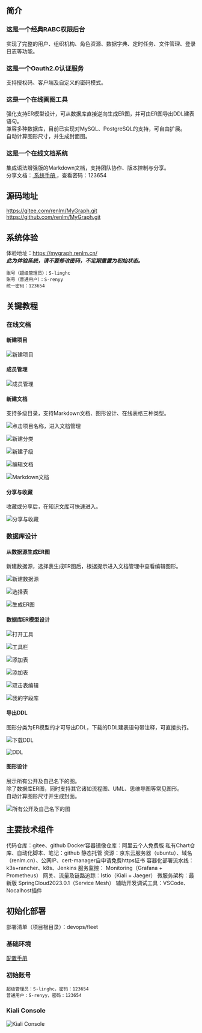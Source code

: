 ## 简介
### 这是一个经典RABC权限后台
实现了完整的用户、组织机构、角色资源、数据字典、定时任务、文件管理、登录日志等功能。  

### 这是一个Oauth2.0认证服务
支持授权码、客户端及自定义的密码模式。  

### 这是一个在线画图工具
强化支持ER模型设计，可从数据库直接逆向生成ER图，并可由ER图导出DDL建表语句。  
兼容多种数据库，目前已实现对MySQL、PostgreSQL的支持，可自由扩展。  
自动计算图形尺寸，并生成封面图。  

### 这是一个在线文档系统
集成语法增强版的Markdown文档，支持团队协作、版本控制与分享。  
分享文档：<a href="https://mygraph.renlm.cn/pub/doc/s/F6518D2F9B4542D1B8AD48325066A20B" target="_blank"> 系统手册 </a>，查看密码：123654  

## 源码地址 
<a href="https://gitee.com/renlm/MyGraph.git" target="_blank">https://<span></span>gitee.com/renlm/MyGraph.git</a>  
<a href="https://github.com/renlm/MyGraph.git" target="_blank">https://<span></span>github.com/renlm/MyGraph.git</a>  

## 系统体验
体验地址：<a href="https://mygraph.renlm.cn/" target="_blank">https://<span></span>mygraph.renlm.cn/</a>  
***此为体验系统，请不要修改密码，不定期重置为初始状态。***  
```
账号（超级管理员）：S-linghc  
账号（普通用户）：S-renyy  
统一密码：123654  
```

## 关键教程
### 在线文档
#### 新建项目

![新建项目](https://renlm.github.io/imgs/MyGraph/201.png "新建项目")

#### 成员管理

![成员管理](https://renlm.github.io/imgs/MyGraph/202.png "成员管理")

#### 新建文档

支持多级目录，支持Markdown文档、图形设计、在线表格三种类型。

![点击项目名称，进入文档管理](https://renlm.github.io/imgs/MyGraph/210.png "点击项目名称，进入文档管理")

![新建分类](https://renlm.github.io/imgs/MyGraph/211.png "新建分类")

![新建子级](https://renlm.github.io/imgs/MyGraph/212.png "新建子级")

![编辑文档](https://renlm.github.io/imgs/MyGraph/213.png "编辑文档")

![Markdown文档](https://renlm.github.io/imgs/MyGraph/214.png "Markdown文档")

#### 分享与收藏
收藏或分享后，在知识文库可快速进入。

![分享与收藏](https://renlm.github.io/imgs/MyGraph/215.png "分享与收藏")

### 数据库设计
#### 从数据源生成ER图
新建数据源，选择表生成ER图后，根据提示进入文档管理中查看编辑图形。

![新建数据源](https://renlm.github.io/imgs/MyGraph/301.png "新建数据源")

![选择表](https://renlm.github.io/imgs/MyGraph/302.png "选择表")

![生成ER图](https://renlm.github.io/imgs/MyGraph/303.png "生成ER图")

#### 数据库ER模型设计

![打开工具](https://renlm.github.io/imgs/MyGraph/304.png "打开工具")

![工具栏](https://renlm.github.io/imgs/MyGraph/305.png "工具栏")

![添加表](https://renlm.github.io/imgs/MyGraph/306.png "添加表")

![添加表](https://renlm.github.io/imgs/MyGraph/307.png "添加表")

![双击表编辑](https://renlm.github.io/imgs/MyGraph/308.png "双击表编辑")

![我的字段库](https://renlm.github.io/imgs/MyGraph/309.png "我的字段库")

#### 导出DDL
图形分类为ER模型的才可导出DDL，下载的DDL建表语句带注释，可直接执行。

![下载DDL](https://renlm.github.io/imgs/MyGraph/310.png "下载DDL")

![DDL](https://renlm.github.io/imgs/MyGraph/311.png "DDL")

#### 图形设计
展示所有公开及自己名下的图。  
除了数据库ER图，同时支持其它诸如流程图、UML、思维导图等常见图形。  
自动计算图形尺寸并生成封面。  

![所有公开及自己名下的图](https://renlm.github.io/imgs/MyGraph/312.png "所有公开及自己名下的图")

## 主要技术组件
代码仓库：gitee、github
Docker容器镜像仓库：阿里云个人免费版
私有Chart仓库、自动化脚本、笔记：github 静态托管
资源：京东云服务器（ubuntu）、域名（renlm.cn）、公网IP、cert-manager自申请免费https证书
容器化部署流水线：k3s+rancher、k8s、Jenkins
服务监控： Monitoring（Grafana + Prometheus）
网关、流量及链路追踪：Istio（Kiali + Jaeger）
微服务架构：最新版 SpringCloud2023.0.1（Service Mesh）
辅助开发调试工具：VSCode、Nocalhost插件

## 初始化部署
部署清单（项目根目录）：devops/fleet

### 基础环境
<a href="https://renlm.github.io" target="_blank">配置手册</a>  
	
### 初始账号
```
超级管理员：S-linghc，密码：123654
普通用户：S-renyy，密码：123654
```

### Kiali Console
![Kiali Console](https://renlm.github.io/imgs/MyGraph/100.png "Kiali Console")